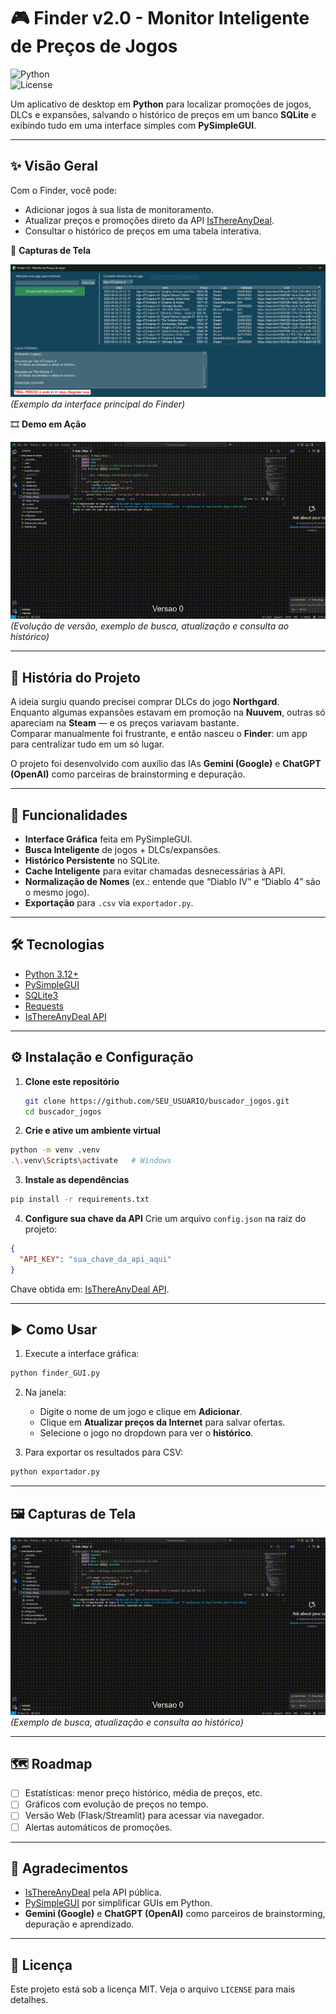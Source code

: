 # 🎮 Finder v2.0 - Monitor Inteligente de Preços de Jogos

![Python](https://img.shields.io/badge/Python-3.12-blue.svg)  
![License](https://img.shields.io/badge/License-MIT-green.svg)

Um aplicativo de desktop em **Python** para localizar promoções de jogos, DLCs e expansões, salvando o histórico de preços em um banco **SQLite** e exibindo tudo em uma interface simples com **PySimpleGUI**.

---

## ✨ Visão Geral

Com o Finder, você pode:  
- Adicionar jogos à sua lista de monitoramento.  
- Atualizar preços e promoções direto da API [IsThereAnyDeal](https://isthereanydeal.com/apps/api/).  
- Consultar o histórico de preços em uma tabela interativa.  

📸 **Capturas de Tela**  

![finder_gui](./assets/finder_gui.PNG) 
*(Exemplo da interface principal do Finder)*  

🎞️ **Demo em Ação**  

![finder_demo](./assets/finder_gui.gif)  
*(Evolução de versão, exemplo de busca, atualização e consulta ao histórico)*  

---

## 📜 História do Projeto

A ideia surgiu quando precisei comprar DLCs do jogo **Northgard**.  
Enquanto algumas expansões estavam em promoção na **Nuuvem**, outras só apareciam na **Steam** — e os preços variavam bastante.  
Comparar manualmente foi frustrante, e então nasceu o **Finder**: um app para centralizar tudo em um só lugar.  

O projeto foi desenvolvido com auxílio das IAs **Gemini (Google)** e **ChatGPT (OpenAI)** como parceiras de brainstorming e depuração.  

---

## 🚀 Funcionalidades

- **Interface Gráfica** feita em PySimpleGUI.  
- **Busca Inteligente** de jogos + DLCs/expansões.  
- **Histórico Persistente** no SQLite.  
- **Cache Inteligente** para evitar chamadas desnecessárias à API.  
- **Normalização de Nomes** (ex.: entende que “Diablo IV” e “Diablo 4” são o mesmo jogo).  
- **Exportação** para `.csv` via `exportador.py`.  

---

## 🛠️ Tecnologias

- [Python 3.12+](https://www.python.org/)  
- [PySimpleGUI](https://pysimplegui.readthedocs.io/en/latest/)  
- [SQLite3](https://www.sqlite.org/)  
- [Requests](https://pypi.org/project/requests/)  
- [IsThereAnyDeal API](https://isthereanydeal.com/apps/api/)  

---

## ⚙️ Instalação e Configuração

1. **Clone este repositório**
   ```bash
   git clone https://github.com/SEU_USUARIO/buscador_jogos.git
   cd buscador_jogos

2. **Crie e ative um ambiente virtual**
```bash
python -m venv .venv
.\.venv\Scripts\activate   # Windows
```

3. **Instale as dependências**
```bash
pip install -r requirements.txt
```

4. **Configure sua chave da API**
Crie um arquivo `config.json` na raiz do projeto:
```json
{
  "API_KEY": "sua_chave_da_api_aqui"
}
```
Chave obtida em: [IsThereAnyDeal API](https://isthereanydeal.com/apps/api/).

---

## ▶️ Como Usar

1. Execute a interface gráfica:
```bash
python finder_GUI.py
```

2. Na janela:
   - Digite o nome de um jogo e clique em **Adicionar**.  
   - Clique em **Atualizar preços da Internet** para salvar ofertas.  
   - Selecione o jogo no dropdown para ver o **histórico**.  

3. Para exportar os resultados para CSV:
```bash
python exportador.py
```

---

## 🖼️ Capturas de Tela

![finder_demo](./assets/finder_gui.gif)  
*(Exemplo de busca, atualização e consulta ao histórico)*   

---

## 🗺️ Roadmap

- [ ] Estatísticas: menor preço histórico, média de preços, etc.  
- [ ] Gráficos com evolução de preços no tempo.  
- [ ] Versão Web (Flask/Streamlit) para acessar via navegador.  
- [ ] Alertas automáticos de promoções.  

---

## 🙏 Agradecimentos

- [IsThereAnyDeal](https://isthereanydeal.com/) pela API pública.  
- [PySimpleGUI](https://pysimplegui.readthedocs.io/en/latest/) por simplificar GUIs em Python.  
- **Gemini (Google)** e **ChatGPT (OpenAI)** como parceiros de brainstorming, depuração e aprendizado.  

---

## 📄 Licença

Este projeto está sob a licença MIT. Veja o arquivo `LICENSE` para mais detalhes.

